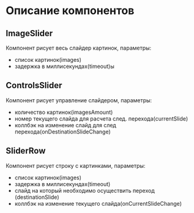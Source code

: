 # Описание компонентов

## ImageSlider
Компонент рисует весь слайдер картинок, параметры:
 - список картинок(images)
 - задержка в миллисекундах(timeout)ы

## ControlsSlider
Компонент рисует управление слайдером, параметры:
 - количество картинок(imagesAmount)
 - номер текущего слайда для расчета след. перехода(currentSlide)
 - коллбэк на изменение слайд для след перехода(onDestinationSlideChange)

## SliderRow
 Компонент рисует строку с картинками, параметры:
  - список картинок(images)
  - задержка в миллисекундах(timeout)
  - слайд на который необходимо осуществить переход (destinationSlide)
  - коллбэк на изменение текущего слайда(onCurrentSlideChange)


